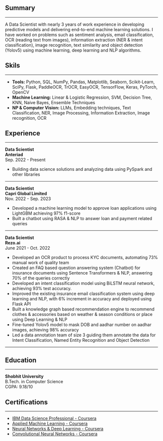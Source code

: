 ## Summary
---

A Data Scientist with nearly 3 years of work experience in developing predictive models and delivering end-to-end machine learning solutions. I have worked on problems such as sentiment analysis, email classification, OCR (reading text from images), information extraction (NER & intent classification), image recognition, text similarity and object detection (Yolov5) using machine learning, deep learning and NLP algorithms. 

## Skils
---
- **Tools:**  Python, SQL, NumPy, Pandas, Matplotlib, Seaborn, Scikit-Learn, SciPy, Flask, PaddleOCR, TrOCR, EasyOCR, TensorFlow, Keras, PyTorch, OpenCV
- **Machine Learning:** Linear & Logistic Regression, SVM, Decision Tree, KNN, Naive Bayes, Ensemble Techniques
- **NP & Computer Vision:** LLMs, Embedding techniques, Text Classification, NER, Image Processing, Information Extraction, Image recognition, OCR


## Experience
---

**Data Scientist**<br>
**Anteriad**<br>
Sep. 2022 - Present<br>
  - Building data science solutions and analyzing data using PySpark and other libraries

---
**Data Scientist**<br>
**Capri Global Limited**<br>
Nov. 2022 - Sep. 2023<br>
  - Developed a machine learning model to approve loan applications using LightGBM achieving 97% f1-score
  - Built a chatbot using RASA & NLP to answer loan and payment related queries

---

**Data Scientist**<br>
**Rezo.ai**<br>
June 2021 - Oct. 2022<br>
  - Developed an OCR product to process KYC documents, automating 73% manual work of quality team
  - Created an FAQ based question answering system (Chatbot) for insurance documents using Sentence Transformers & NLP, answering 70% of the queries correctly
  - Developed an intent classification model using BiLSTM neural network, achieving 93% test accuracy.
  - Improved the existing insurance email classification system using deep learning and NLP, with 6% increment in accuracy and deployed using Flask API
  - Built a knowledge graph based recommendation engine to recommend clothes & accessories based on weather & season conditions or place using Deep Learning & NLP
  - Fine-tuned Yolov5 model to mask DOB and aadhar number on aadhar images, achieving 98% accuracy
  -  Led a data annotation team of size 3 guiding them annotate the data for Intent Classification, Named Entity Recognition and Object Detection

---

## Education
---

**Shobhit University** <br>
B.Tech. in Computer Science <br>
CGPA: 9.18/10

## Certifications
---

- [IBM Data Science Professional - Coursera](https://www.coursera.org/account/accomplishments/specialization/certificate/KRDS7KYT2PVA)
- [Applied Machine Learning - Coursera](https://www.coursera.org/account/accomplishments/certificate/MNG7RAFMPD6P)
- [Neural Networks & Deep Learning - Coursera](https://www.coursera.org/account/accomplishments/certificate/NHN8G747MRZ9)
- [Convolutional Neural Networks - Coursera](https://www.coursera.org/account/accomplishments/certificate/4U97VKDXRX2Y)
